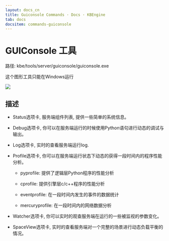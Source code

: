 ```yaml
---
layout: docs_cn
title: Guiconsole Commands · Docs · KBEngine
tab: docs
docsitem: commands-guiconsole
---
```


GUIConsole 工具
===============

路径: 
	kbe/tools/server/guiconsole/guiconsole.exe

这个图形工具只能在Windows运行

<img class="screenshots-img" src="{{ site.baseurl }}/assets/img/screenshots/guiconsole_debug.jpg">


描述
------------------------------------------

* Status选项卡, 服务端组件列表, 提供一些简单的系统信息。

* Debug选项卡, 你可以在服务端运行的时候使用Python语句进行动态的调试与输出。

* Log选项卡, 实时的查看服务端运行log.

* Profile选项卡, 你可以在服务端运行状态下动态的获得一段时间内的程序性能分析。

	* pyprofile: 提供了逻辑层Python程序的性能分析

	* cprofile: 提供引擎层c/c++程序的性能分析

	* eventprofile: 在一段时间内发生的事件的数据统计

	* mercuryprofile: 在一段时间内的网络数据分析

* Watcher选项卡, 你可以实时的观查服务端在运行的一些被监视的参数变化。

* SpaceView选项卡, 实时的查看服务端对一个完整的场景进行动态负载平衡的情况。




